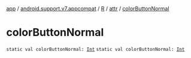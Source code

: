 [app](../../../index.md) / [android.support.v7.appcompat](../../index.md) / [R](../index.md) / [attr](index.md) / [colorButtonNormal](./color-button-normal.md)

# colorButtonNormal

`static val colorButtonNormal: `[`Int`](https://kotlinlang.org/api/latest/jvm/stdlib/kotlin/-int/index.html)
`static val colorButtonNormal: `[`Int`](https://kotlinlang.org/api/latest/jvm/stdlib/kotlin/-int/index.html)
